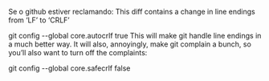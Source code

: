 Se o github estiver reclamando:
This diff contains a change in line endings from ‘LF’ to ‘CRLF’

git config --global core.autocrlf true
This will make git handle line endings in a much better way. It will also, annoyingly, make git complain a bunch, so you’ll also want to turn off the complaints:

git config --global core.safecrlf false